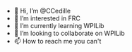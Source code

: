 - 👋 Hi, I’m @CCedille
- 👀 I’m interested in FRC
- 🌱 I’m currently learning WPILib
- 💞️ I’m looking to collaborate on WPILib
- 📫 How to reach me you can't

<!---
CCedille/CCedille is a ✨ special ✨ repository because its `README.md` (this file) appears on your GitHub profile.
You can click the Preview link to take a look at your changes.
--->
